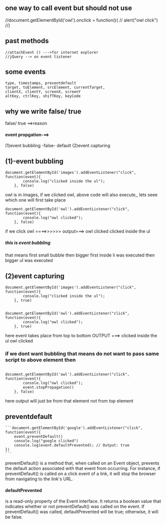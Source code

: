 
## one way to call event but should not use
//document.getElementById('owl').onclick = function(){
       // alert("owl click")
    //} 

##  past methods
    //attachEvent () --->for internet explorer
    //jQuery --> on event listener

## some events
    type, timestamps, preventdefault
    target, toElement, srcElement, currentTarget,
    clientX, clientY, screenX, screenY
    altKey, ctrlKey, shifTKey, keyCode


## why we write false/ true

false/ true ==>reason
#### event propgation-==> 
(1)event bubbling -false- default
(2)event capturing

## (1)-event bubbling
```
document.getElementById('images').addEventListener("click", function(event){ 
        console.log("clicked inside the ul"); 
    }, false)
```
owl is in images, if we clicked owl, above code will also execute,, lets seee which one will first take place

```
document.getElementById('owl').addEventListener("click", function(event){ 
        console.log("owl clicked"); 
    }, false)
```
if we click owl ====>>>>>>
output===> owl clicked
           clicked inside the ul

#####   this is event bubbling
   that means first small bubble then bigger
   first inside li was executed then bigger ul was executed


## (2)event capturing

```
document.getElementById('images').addEventListener("click", function(event){ 
        console.log("clicked inside the ul"); 
    }, true)
    

document.getElementById('owl').addEventListener("click", function(event){ 
        console.log("owl clicked"); 
    }, true)
```
here event takes place from top to bottom
OUTPUT ===>
clicked inside the ul
owl clicked

### if we dont want bubbling that means do not want to pass same script to above element then

```

document.getElementById('owl').addEventListener("click", function(event){ 
        console.log("owl clicked"); 
        event.stopPropagation()
    }, false)
```

here output will just be from that element not from top element

## preventdefault
    ```document.getElementById('google').addEventListener("click", function(event){
        event.preventDefault()
        console.log("google clicked")
        console.log(event.defaultPrevented); // Output: true
    })
    ```
preventDefault() is a method that, when called on an Event object, prevents the default action associated with that event from occurring. For instance, if preventDefault() is called on a click event of a link, it will stop the browser from navigating to the link's URL.
#### defaultPrevented
 is a read-only property of the Event interface. It returns a boolean value that indicates whether or not preventDefault() was called on the event. If preventDefault() was called, defaultPrevented will be true; otherwise, it will be false. 

